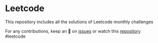 # Leetcode
This repository includes all the solutions of Leetcode monthly challenges


For any contributions, keep an 👀 on [issues](https://github.com/FazeelUsmani/Leetcode/issues) or watch this [repository](https://github.com/FazeelUsmani/Leetcode/watchers)
#leetcode
